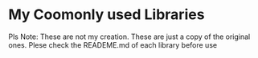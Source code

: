 # My Coomonly used Libraries
Pls Note: These are not my creation. These are just a copy of the original ones. Plese check the READEME.md of each library before use
